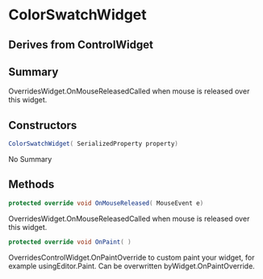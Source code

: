 # ColorSwatchWidget

## Derives from ControlWidget

## Summary

OverridesWidget.OnMouseReleasedCalled when mouse is released over this widget.
## Constructors

```c#
ColorSwatchWidget( SerializedProperty property) 
```
No Summary
## Methods

```c#
protected override void OnMouseReleased( MouseEvent e) 
```
OverridesWidget.OnMouseReleasedCalled when mouse is released over this widget.
```c#
protected override void OnPaint( ) 
```
OverridesControlWidget.OnPaintOverride to custom paint your widget, for example usingEditor.Paint. Can be overwritten byWidget.OnPaintOverride.
